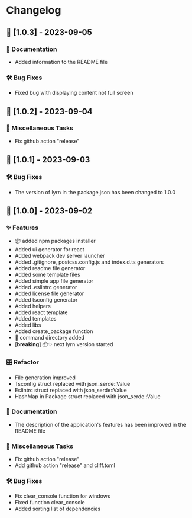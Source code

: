 # Changelog

## 🎉 [1.0.3] - 2023-09-05

### 📖 Documentation

- Added information to the README file

### 🛠️ Bug Fixes

- Fixed bug with displaying content not full screen

## 🎉 [1.0.2] - 2023-09-04

### 🛟 Miscellaneous Tasks

- Fix github action "release"

## 🎉 [1.0.1] - 2023-09-03

### 🛠️ Bug Fixes

- The version of lyrn in the package.json has been changed to 1.0.0

## 🎉 [1.0.0] - 2023-09-02

### ✨ Features

- 📦 added npm packages installer
- Added ui generator for react
- Added webpack dev server launcher
- Added .gitignore, postcss.config.js and index.d.ts generators
- Added readme file generator
- Added some template files
- Added simple app file generator
- Added .eslintrc generator
- Added license file generator
- Added tsconfig generator
- Added helpers
- Added react template
- Added templates
- Added libs
- Added create_package function
- 📂 command directory added
- [**breaking**] 📦✨ next lyrn version started

### 🎛️ Refactor

- File generation improved
- Tsconfig struct replaced with json_serde::Value
- Eslintrc struct replaced with json_serde::Value
- HashMap in Package struct replaced with json_serde::Value

### 📖 Documentation

- The description of the application's features has been improved in the README file

### 🛟 Miscellaneous Tasks

- Fix github action "release"
- Add github action "release" and cliff.toml

### 🛠️ Bug Fixes

- Fix clear_console function for windows
- Fixed function clear_console
- Added sorting list of dependencies

